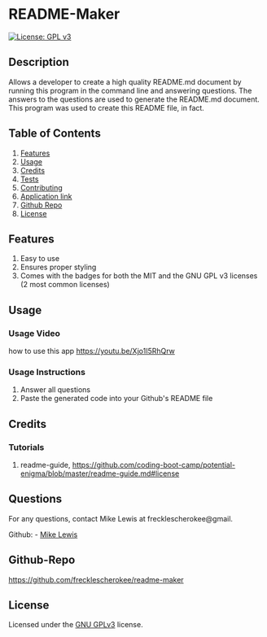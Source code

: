 # README-Maker
  
[![License: GPL v3](https://img.shields.io/badge/License-GPLv3-blue.svg)](https://www.gnu.org/licenses/gpl-3.0)


## Description 
Allows a developer to create a high quality README.md document by running this program in the command line and answering questions.  The answers to the questions are used to generate the README.md document.  This program was used to create this README file, in fact.
## Table of Contents

1. [Features](#features)
2. [Usage](#usage)
3. [Credits](#credits)
4. [Tests](#tests)
5. [Contributing](#contributing)
6. [Application link](#application)
7. [Github Repo](#github-repo)
8. [License](#license)

## Features
1. Easy to use
2. Ensures proper styling
3. Comes with the badges for both the MIT and the GNU GPL v3 licenses (2 most common licenses)
 
## Usage
### Usage Video
how to use this app
https://youtu.be/Xjo1I5RhQrw

### Usage Instructions
1. Answer all questions
2. Paste the generated code into your Github's README file

## Credits
### Tutorials
1. readme-guide, https://github.com/coding-boot-camp/potential-enigma/blob/master/readme-guide.md#license

## Questions
For any questions, contact Mike Lewis at frecklescherokee@gmail.

Github: - [Mike Lewis](https://github.com/frecklescherokee)<br>

## Github-Repo
https://github.com/frecklescherokee/readme-maker

## License
Licensed under the [GNU GPLv3](LICENSE.txt) license.


